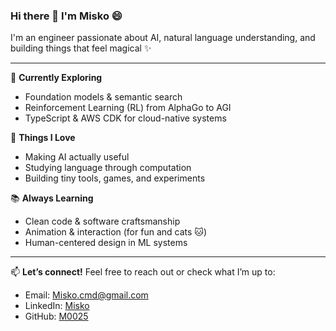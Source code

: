 

<!--
**M0025/M0025** is a ✨ _special_ ✨ repository because its `README.md` (this file) appears on your GitHub profile.

Here are some ideas to get you started:

- 🔭 I’m currently working on ...
- 🌱 I’m currently learning ...
- 👯 I’m looking to collaborate on ...
- 🤔 I’m looking for help with ...
- 💬 Ask me about ...
- 📫 How to reach me: ...
- 😄 Pronouns: ...
- ⚡ Fun fact: ...
-->
### Hi there 👋 I'm Misko 😄

I'm an engineer passionate about AI, natural language understanding, and building things that feel magical ✨

---

🔭 **Currently Exploring**
- Foundation models & semantic search
- Reinforcement Learning (RL) from AlphaGo to AGI
- TypeScript & AWS CDK for cloud-native systems

🤖 **Things I Love**
- Making AI actually useful
- Studying language through computation
- Building tiny tools, games, and experiments

📚 **Always Learning**
- Clean code & software craftsmanship
- Animation & interaction (for fun and cats 🐱)
- Human-centered design in ML systems

---

📫 **Let’s connect!**
Feel free to reach out or check what I’m up to:
- Email: Misko.cmd@gmail.com
- LinkedIn: [Misko](https://www.linkedin.com/in/misko-shiyue/)
- GitHub: [M0025](https://github.com/M0025)